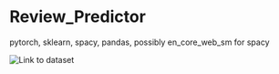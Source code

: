 # Review_Predictor

pytorch, sklearn, spacy, pandas, possibly en_core_web_sm for spacy

![Link to dataset](https://huggingface.co/datasets/Yelp/yelp_review_full)
